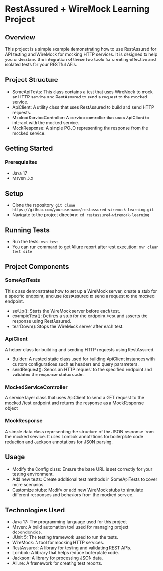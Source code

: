 # RestAssured + WireMock Learning Project
## Overview
This project is a simple example demonstrating how to use RestAssured for API testing and WireMock for mocking HTTP services. It is designed to help you understand the integration of these two tools for creating effective and isolated tests for your RESTful APIs.

## Project Structure
- SomeApiTests: This class contains a test that uses WireMock to mock an HTTP service and RestAssured to send a request to the mocked service.
- ApiClient: A utility class that uses RestAssured to build and send HTTP requests.
- MockedServiceController: A service controller that uses ApiClient to interact with the mocked service.
- MockResponse: A simple POJO representing the response from the mocked service.

## Getting Started
### Prerequisites
- Java 17
- Maven 3.x

## Setup
- Clone the repository:
`git clone https://github.com/yourusername/restassured-wiremock-learning.git`
- Navigate to the project directory:
`cd restassured-wiremock-learning`

## Running Tests
- Run the tests:
`mvn test`
- You can run command to get Allure report after test execution:
`mvn clean test site`

## Project Components

### SomeApiTests
This class demonstrates how to set up a WireMock server, create a stub for a specific endpoint, and use RestAssured to send a request to the mocked endpoint.
- setUp(): Starts the WireMock server before each test.
- exampleTest(): Defines a stub for the endpoint /test and asserts the response using RestAssured.
- tearDown(): Stops the WireMock server after each test.

### ApiClient
A helper class for building and sending HTTP requests using RestAssured.
- Builder: A nested static class used for building ApiClient instances with custom configurations such as headers and query parameters.
- sendRequest(): Sends an HTTP request to the specified endpoint and validates the response status code.

### MockedServiceController
A service layer class that uses ApiClient to send a GET request to the mocked /test endpoint and returns the response as a MockResponse object.

### MockResponse
A simple data class representing the structure of the JSON response from the mocked service. It uses Lombok annotations for boilerplate code reduction and Jackson annotations for JSON parsing.

## Usage
- Modify the Config class: Ensure the base URL is set correctly for your testing environment.
- Add new tests: Create additional test methods in SomeApiTests to cover more scenarios.
- Customize stubs: Modify or add new WireMock stubs to simulate different responses and behaviors from the mocked service.

## Technologies Used
- Java 17: The programming language used for this project.
- Maven: A build automation tool used for managing project dependencies.
- JUnit 5: The testing framework used to run the tests.
- WireMock: A tool for mocking HTTP services.
- RestAssured: A library for testing and validating REST APIs.
- Lombok: A library that helps reduce boilerplate code.
- Jackson: A library for processing JSON data.
- Allure: A framework for creating test reports.